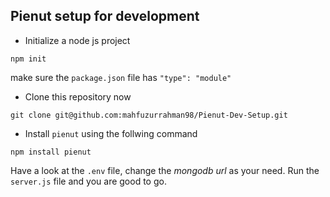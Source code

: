 ## Pienut setup for development

- Initialize a node js project

```
npm init
```

make sure the `package.json` file has `"type": "module"`

- Clone this repository now

```
git clone git@github.com:mahfuzurrahman98/Pienut-Dev-Setup.git
```

- Install `pienut` using the follwing command

```
npm install pienut
```

Have a look at the `.env` file, change the _mongodb url_ as your need. Run the `server.js` file and you are good to go.
